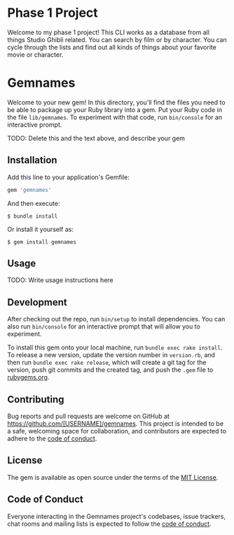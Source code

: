 # Phase 1 Project

Welcome to my phase 1 project! This CLI works as a database from all things Studio Ghibli related. You can search by film or by character. You can cycle through the lists and find out all kinds of things about your favorite movie or character. 

# Gemnames

Welcome to your new gem! In this directory, you'll find the files you need to be able to package up your Ruby library into a gem. Put your Ruby code in the file `lib/gemnames`. To experiment with that code, run `bin/console` for an interactive prompt.

TODO: Delete this and the text above, and describe your gem

## Installation

Add this line to your application's Gemfile:

```ruby
gem 'gemnames'
```

And then execute:

    $ bundle install

Or install it yourself as:

    $ gem install gemnames

## Usage

TODO: Write usage instructions here

## Development

After checking out the repo, run `bin/setup` to install dependencies. You can also run `bin/console` for an interactive prompt that will allow you to experiment.

To install this gem onto your local machine, run `bundle exec rake install`. To release a new version, update the version number in `version.rb`, and then run `bundle exec rake release`, which will create a git tag for the version, push git commits and the created tag, and push the `.gem` file to [rubygems.org](https://rubygems.org).

## Contributing

Bug reports and pull requests are welcome on GitHub at https://github.com/[USERNAME]/gemnames. This project is intended to be a safe, welcoming space for collaboration, and contributors are expected to adhere to the [code of conduct](https://github.com/[USERNAME]/gemnames/blob/master/CODE_OF_CONDUCT.md).

## License

The gem is available as open source under the terms of the [MIT License](https://opensource.org/licenses/MIT).

## Code of Conduct

Everyone interacting in the Gemnames project's codebases, issue trackers, chat rooms and mailing lists is expected to follow the [code of conduct](https://github.com/[USERNAME]/gemnames/blob/master/CODE_OF_CONDUCT.md).
